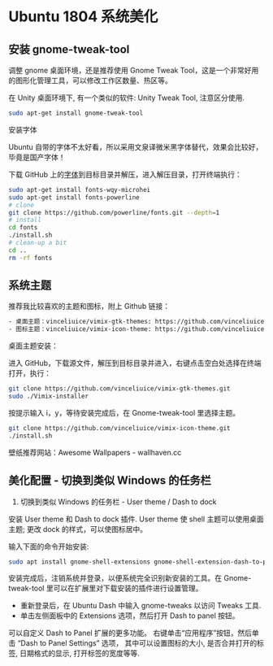 # Ubuntu 1804 系统美化  

## 安装 gnome-tweak-tool  

调整 gnome 桌面环境，还是推荐使用 Gnome Tweak Tool，这是一个非常好用的图形化管理工具，可以修改工作区数量、热区等。  

在 Unity 桌面环境下, 有一个类似的软件: Unity Tweak Tool, 注意区分使用.  
 
```bash
sudo apt-get install gnome-tweak-tool
```

安装字体  

Ubuntu 自带的字体不太好看，所以采用文泉译微米黑字体替代，效果会比较好，毕竟是国产字体！  

下载 GitHub 上的[字体](powerline/fonts)到目标目录并解压，进入解压目录，打开终端执行：  

```bash
sudo apt-get install fonts-wqy-microhei
sudo apt-get install fonts-powerline
# clone
git clone https://github.com/powerline/fonts.git --depth=1
# install
cd fonts
./install.sh
# clean-up a bit
cd ..
rm -rf fonts
```


## 系统主题  

推荐我比较喜欢的主题和图标，附上 Github 链接：  

```bash
- 桌面主题：vinceliuice/vimix-gtk-themes: https://github.com/vinceliuice/vimix-gtk-themes.git  
- 图标主题：vinceliuice/vimix-icon-theme: https://github.com/vinceliuice/vimix-icon-theme.git  
```

桌面主题安装：  

进入 GitHub，下载源文件，解压到目标目录并进入，右键点击空白处选择在终端打开，执行： 

```bash
git clone https://github.com/vinceliuice/vimix-gtk-themes.git
sudo ./Vimix-installer
```

按提示输入 i，y，等待安装完成后，在 Gnome-tweak-tool 里选择主题。  

```bash
git clone https://github.com/vinceliuice/vimix-icon-theme.git
./install.sh
```

壁纸推荐网站：Awesome Wallpapers - wallhaven.cc  

## 美化配置 - 切换到类似 Windows 的任务栏 

1) 切换到类似 Windows 的任务栏 - User theme / Dash to dock  

安装 User theme 和 Dash to dock 插件. User theme 使 shell 主题可以使用桌面主题; 更改 dock 的样式，可以使图标居中。  

输入下面的命令开始安装:  

```bash
sudo apt install gnome-shell-extensions gnome-shell-extension-dash-to-panel gnome-tweaks adwaita-icon-theme-full
```

安装完成后，注销系统并登录，以便系统完全识别新安装的工具。在 Gnome-tweak-tool 里可以在扩展里对下载安装的插件进行设置管理。  

- 重新登录后，在 Ubuntu Dash 中输入 gnome-tweaks 以访问 Tweaks 工具.   
- 单击左侧面板中的 Extensions 选项，然后打开 Dash to panel 按钮。  

可以自定义 Dash to Panel 扩展的更多功能。 右键单击“应用程序”按钮，然后单击 “Dash to Panel Settings” 选项， 其中可以设置图标的大小, 是否合并打开的标签, 日期格式的显示, 打开标签的宽度等等.  
